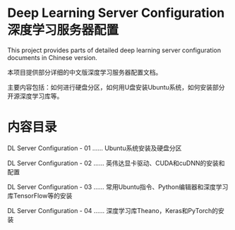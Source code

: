 # Deep Learning Server Configuration 深度学习服务器配置
This project provides parts of detailed deep learning server configuration documents in Chinese version.

本项目提供部分详细的中文版深度学习服务器配置文档。

主要内容包括：如何进行硬盘分区，如何用U盘安装Ubuntu系统，如何安装部分开源深度学习库等。

# 内容目录
DL Server Configuration - 01 ...... Ubuntu系统安装及硬盘分区

DL Server Configuration - 02 ...... 英伟达显卡驱动、CUDA和cuDNN的安装和配置

DL Server Configuration - 03 ...... 常用Ubuntu指令、Python编辑器和深度学习库TensorFlow等的安装

DL Server Configuration - 04 ...... 深度学习库Theano，Keras和PyTorch的安装
